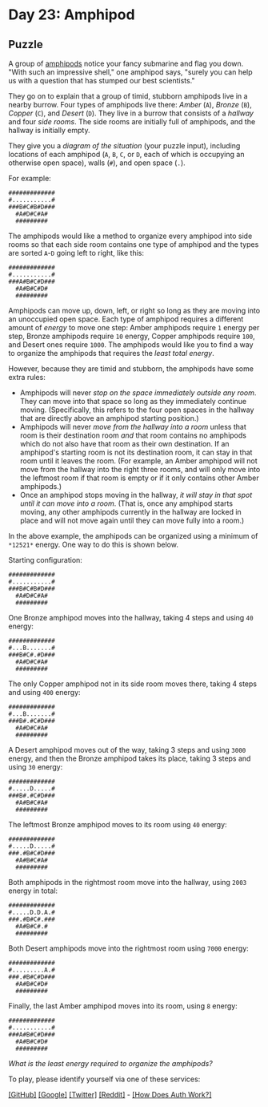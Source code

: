 # Day 23: Amphipod

## Puzzle

A group of [amphipods](https://en.wikipedia.org/wiki/Amphipoda) notice your fancy submarine and flag you down. "With such an impressive shell," one amphipod says, "surely you can help us with a question that has stumped our best scientists."


They go on to explain that a group of timid, stubborn amphipods live in a nearby burrow. Four types of amphipods live there: *Amber* (`A`), *Bronze* (`B`), *Copper* (`C`), and *Desert* (`D`). They live in a burrow that consists of a *hallway* and four *side rooms*. The side rooms are initially full of amphipods, and the hallway is initially empty.


They give you a *diagram of the situation* (your puzzle input), including locations of each amphipod (`A`, `B`, `C`, or `D`, each of which is occupying an otherwise open space), walls (`#`), and open space (`.`).


For example:



```
#############
#...........#
###B#C#B#D###
  #A#D#C#A#
  #########

```

The amphipods would like a method to organize every amphipod into side rooms so that each side room contains one type of amphipod and the types are sorted `A`-`D` going left to right, like this:



```
#############
#...........#
###A#B#C#D###
  #A#B#C#D#
  #########

```

Amphipods can move up, down, left, or right so long as they are moving into an unoccupied open space. Each type of amphipod requires a different amount of *energy* to move one step: Amber amphipods require `1` energy per step, Bronze amphipods require `10` energy, Copper amphipods require `100`, and Desert ones require `1000`. The amphipods would like you to find a way to organize the amphipods that requires the *least total energy*.


However, because they are timid and stubborn, the amphipods have some extra rules:


* Amphipods will never *stop on the space immediately outside any room*. They can move into that space so long as they immediately continue moving. (Specifically, this refers to the four open spaces in the hallway that are directly above an amphipod starting position.)
* Amphipods will never *move from the hallway into a room* unless that room is their destination room *and* that room contains no amphipods which do not also have that room as their own destination. If an amphipod's starting room is not its destination room, it can stay in that room until it leaves the room. (For example, an Amber amphipod will not move from the hallway into the right three rooms, and will only move into the leftmost room if that room is empty or if it only contains other Amber amphipods.)
* Once an amphipod stops moving in the hallway, *it will stay in that spot until it can move into a room*. (That is, once any amphipod starts moving, any other amphipods currently in the hallway are locked in place and will not move again until they can move fully into a room.)


In the above example, the amphipods can be organized using a minimum of `*12521*` energy. One way to do this is shown below.


Starting configuration:



```
#############
#...........#
###B#C#B#D###
  #A#D#C#A#
  #########

```

One Bronze amphipod moves into the hallway, taking 4 steps and using `40` energy:



```
#############
#...B.......#
###B#C#.#D###
  #A#D#C#A#
  #########

```

The only Copper amphipod not in its side room moves there, taking 4 steps and using `400` energy:



```
#############
#...B.......#
###B#.#C#D###
  #A#D#C#A#
  #########

```

A Desert amphipod moves out of the way, taking 3 steps and using `3000` energy, and then the Bronze amphipod takes its place, taking 3 steps and using `30` energy:



```
#############
#.....D.....#
###B#.#C#D###
  #A#B#C#A#
  #########

```

The leftmost Bronze amphipod moves to its room using `40` energy:



```
#############
#.....D.....#
###.#B#C#D###
  #A#B#C#A#
  #########

```

Both amphipods in the rightmost room move into the hallway, using `2003` energy in total:



```
#############
#.....D.D.A.#
###.#B#C#.###
  #A#B#C#.#
  #########

```

Both Desert amphipods move into the rightmost room using `7000` energy:



```
#############
#.........A.#
###.#B#C#D###
  #A#B#C#D#
  #########

```

Finally, the last Amber amphipod moves into its room, using `8` energy:



```
#############
#...........#
###A#B#C#D###
  #A#B#C#D#
  #########

```

*What is the least energy required to organize the amphipods?*



To play, please identify yourself via one of these services:


[[GitHub]](/auth/github) [[Google]](/auth/google) [[Twitter]](/auth/twitter) [[Reddit]](/auth/reddit) - [[How Does Auth Work?]](/about#faq_auth)
